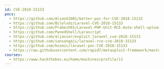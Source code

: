 ```yaml
---
id: CVE-2018-15133
pocs:
  - https://github.com/AlienX2001/better-poc-for-CVE-2018-15133
  - https://github.com/Bilelxdz/Laravel-CVE-2018-15133
  - https://github.com/Prabesh01/Laravel-PHP-Unit-RCE-Auto-shell-uploader
  - https://github.com/PwnedShell/Larascript
  - https://github.com/aljavier/exploit_laravel_cve-2018-15133
  - https://github.com/iansangaji/laravel-rce-cve-2018-15133
  - https://github.com/kozmic/laravel-poc-CVE-2018-15133
  - https://raw.githubusercontent.com/rapid7/metasploit-framework/master/modules/exploits/unix/http/laravel_token_unserialize_exec.rb
courses:
  - https://www.hackthebox.eu/home/machines/profile/11
---
```

